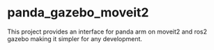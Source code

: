 # panda_gazebo_moveit2

This project provides an interface for panda arm on moveit2 and ros2 gazebo making it simpler for any development. 
